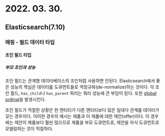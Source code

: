 # 2022. 03. 30.

## Elasticsearch(7.10)

### 매핑 - 필드 데이터 타입

#### 조인 필드 타입

##### 부모 조인과 성능

조인 필드는 관계형 데이터베이스의 조인처럼 사용하면 안된다. Elasticsearch에서 좋은 성능의 핵심은 데이터를 도큐먼트들로 역정규화(de-normalize)하는 것이다. 각 조인 필드, `has_child`나 `has_parent` 쿼리는 쿼리 성능에 큰 부담이 된다. 또한 [global ordinal][eager-global-ordinal]을 발생시킨다.

조인 필드가 적절한 상황은 한 엔티티가 다른 엔티티보다 많은 일대다 관계를 데이터가 갖는 경우이다. 이러한 경우의 예시는 제품과 이 제품에 대한 제안(offer)이다. 이 경우에는 제안이 제품보다 훨씬 많으므로 제품을 부모 도큐먼트로, 제안을 자식 도큐먼트로 모델링하는 것이 적절하다.



[eager-global-ordinal]: https://www.elastic.co/guide/en/elasticsearch/reference/7.10/eager-global-ordinals.html